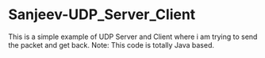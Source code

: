 # Sanjeev-UDP_Server_Client
This  is a simple example of UDP Server and Client where i am trying to send the packet and get back. 
Note: This code is totally Java  based.

